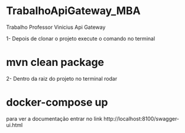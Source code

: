 # TrabalhoApiGateway_MBA
Trabalho Professor Vinicius Api Gateway 

1- Depois de clonar o projeto execute o comando no terminal 
# mvn clean package

2- Dentro da raiz do projeto no terminal rodar 
# docker-compose up




para ver a documentação entrar no link http://localhost:8100/swagger-ui.html


